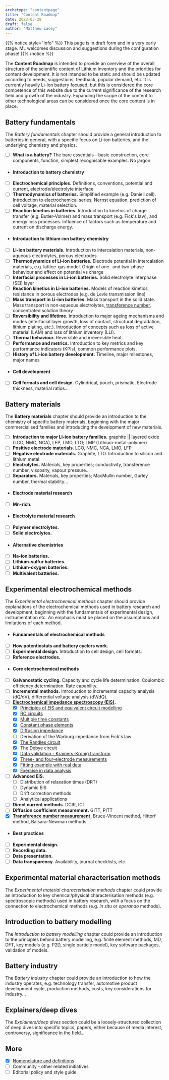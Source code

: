 ```yaml
---
archetype: "contentpage"
title: "Content Roadmap"
date: 2023-03-28
draft: false
author: "Matthew Lacey"
---
```



{{% notice style="info" %}}
This page is in draft form and in a very early stage. ML welcomes discussion and suggestions during the configuration phase!
{{% /notice %}}

The **Content Roadmap** is intended to provide an overview of the overall structure of the scientific content of Lithium Inventory and the priorities for content development. It is not intended to be static and should be updated according to needs, suggestions, feedback, popular demand, etc. It is currently heavily Li-ion battery focused, but this is considered the core competence of this website due to the current significance of the research field and growth of the industry. Expanding the scope of the content to other technological areas can be considered once the core content is in place.

## Battery fundamentals

The *Battery fundamentals* chapter should provide a general introduction to batteries in general, with a specific focus on Li-ion batteries, and the underlying chemistry and physics.

- [ ] **What is a battery?** The bare essentials - basic construction, core components, function, simplest recognisable examples. No jargon.
- #### Introduction to battery chemistry
- [ ] **Electrochemical principles.** Definitions, conventions, potential and current, electrode/electrolyte interface
- [ ] **Thermodynamics of batteries.** Simplified example (e.g. Daniell cell). Introduction to electrochemical series, Nernst equation, prediction of cell voltage, material selection.
- [ ] **Reaction kinetics in batteries.** Introduction to kinetics of charge transfer (e.g. Butler-Volmer) and mass transport (e.g. Fick's law), and energy loss processes. Influence of factors such as temperature and current on discharge energy.
- #### Introduction to lithium-ion battery chemistry
- [ ] **Li-ion battery materials.** Introduction to intercalation materials, non-aqueous electrolytes, porous electrodes
- [ ] **Thermodynamics of Li-ion batteries.** Electrode potential in intercalation materials, e.g. lattice-gas model. Origin of one- and two-phase behaviour and effect on potential vs charge
- [ ] **Interfacial processes in Li-ion batteries.** Solid electrolyte interphase (SEI) layer
- [ ] **Reaction kinetics in Li-ion batteries.** Models of reaction kinetics, resistance in porous electrodes (e.g. de Levie transmission line)
- [ ] **Mass transport in Li-ion batteries.** Mass transport in the solid state. Mass transport in non-aqueous electrolytes, [transference number](/fundamentals/introduction-li-ion/transference/), concentrated solution theory
- [ ] **Reversibility and lifetime.** Introduction to major ageing mechanisms and modes (interfacial layer growth, loss of contact, structural degradation, lithium plating, etc.). Introduction of concepts such as loss of active material (LAM) and loss of lithium inventory (LLI).
- [ ] **Thermal behaviour.** Reversible and irreversible heat.
- [ ] **Performance and metrics.** Introduction to key metrics and key performance indicators (KPIs), common performance plots.
- [ ] **History of Li-ion battery development.** Timeline, major milestones, major names
- #### Cell development
- [ ] **Cell formats and cell design.** Cylindrical, pouch, prismatic. Electrode thickness, material ratios...

## Battery materials

The **Battery materials** chapter should provide an introduction to the chemistry of specific battery materials, beginning with the major commercialised families and introducing the development of new materials.

- [ ] **Introduction to major Li-ion battery families.** graphite || layered oxide (LCO, NMC, NCA), LFP, LMO, LTO; LMP (Lithium-metal-polymer)
- [ ] **Positive electrode materials**. LCO, NMC, NCA, LMO, LFP
- [ ] **Negative electrode materials.** Graphite, LTO. Introduction to silicon and lithium metal
- [ ] **Electrolytes.** Materials, key properties; conductivity, transference number, viscosity, vapour pressure...
- [ ] **Separators.** Materials, key properties; MacMullin number, Gurley number, thermal stability...
- #### Electrode material research
- [ ] **Mn-rich.**
- #### Electrolyte material research
- [ ] **Polymer electrolytes.**
- [ ] **Solid electrolytes.**
- #### Alternative chemistries
- [ ] **Na-ion batteries.**
- [ ] **Lithium-sulfur batteries.**
- [ ] **Lithium-oxygen batteries.**
- [ ] **Multivalent batteries.**

## Experimental electrochemical methods

The *Experimental electrochemical methods* chapter should provide explanations of the electrochemical methods used in battery research and development, beginning with the fundamentals of experimental design, instrumentation etc. An emphasis must be placed on the assumptions and limitations of each method.

- #### Fundamentals of electrochemical methods
- [ ] **How potentiostats and battery cyclers work.**
- [ ] **Experimental design.** Introduction to cell design, cell formats.
- [ ] **Reference electrodes.**
- #### Core electrochemical methods
- [ ] **Galvanostatic cycling.** Capacity and cycle life determination. Coulombic efficiency determination. Rate capability.
- [ ] **Incremental methods.** Introduction to incremental capacity analysis (dQ/dV), differential voltage analysis (dV/dQ).
- [ ] **[Electrochemical impedance spectroscopy (EIS)](/experimental-electrochemistry/eis).**
    - [x] [Principles of EIS and equivalent circuit modelling](/experimental-electrochemistry/eis/principles)
    - [x] [RC circuits](/experimental-electrochemistry/eis/rc-circuits)
    - [x] [Multiple time constants](/experimental-electrochemistry/eis)
    - [x] [Constant phase elements](/experimental-electrochemistry/eis/constant-phase-element)
    - [x] [Diffusion impedance](/experimental-electrochemistry/eis/diffusion-impedance/)
    - [ ] Derivation of the Warburg impedance from Fick's law
    - [x] [The Randles circuit](/experimental-electrochemistry/eis/randles-circuit)
    - [x] [The Debye circuit](/experimental-electrochemistry/eis/debye-circuit/)
    - [x] [Data validation - Kramers-Kronig transform](/experimental-electrochemistry/eis/kramers-kronig)
    - [x] [Three- and four-electrode measurements](/experimental-electrochemistry/eis/three-four-electrodes)
    - [x] [Fitting example with real data](/experimental-electrochemistry/eis/fitting-with-real-data)
    - [x] [Exercise in data analysis](/experimental-electrochemistry/eis/exercise-in-analysing-eis)
- [ ] **Advanced EIS.**
    - [ ] Distribution of relaxation times (DRT)
    - [ ] Dynamic EIS
    - [ ] Drift correction methods
    - [ ] Analytical applications
- [ ] **Direct current methods**. DCIR, ICI
- [ ] **Diffusion coefficient measurement.** GITT, PITT
- [x] [**Transference number measurement.**](/experimental-electrochemistry/transference-number-measurement/) Bruce-Vincent method, Hittorf method, Balsara-Newman methods
- #### Best practices
- [ ] **Experimental design.**
- [ ] **Recording data.**
- [ ] **Data presentation.**
- [ ] **Data transparency.** Availability, journal checklists, etc.

## Experimental material characterisation methods

The *Experimental material characterisation methods* chapter could provide an introduction to key chemical/physical characterisation methods (e.g. spectroscopic methods) used in battery research, with a focus on the connection to electrochemical methods (e.g. *in situ* or *operando* methods).

## Introduction to battery modelling

The *Introduction to battery modelling* chapter could provide an introduction to the principles behind battery modelling, e.g. finite element methods, MD, DFT, key models (e.g. P2D, single particle model), key software packages, validation of models.

## Battery industry

The *Battery industry* chapter could provide an introduction to how the industry operates, e.g. technology transfer, automotive product development cycle, production methods, costs, key considerations for industry...

## Explainers/deep dives

The *Explainers/deep dives* section could be a loosely-structured collection of deep dives into specific topics, papers, either because of media interest, controversy, significance in the field...

## More

- [x] [Nomenclature and definitions](/more/definitions-conventions/)
- [ ] Community - other related initiatives
- [ ] Editorial policy and style guide
